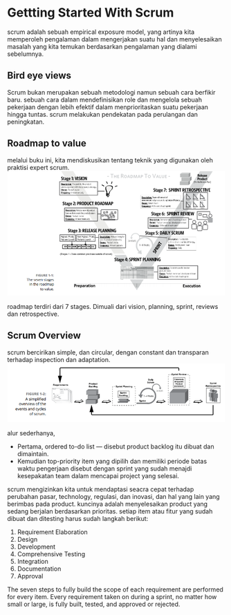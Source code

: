 # Gettting Started With Scrum

scrum adalah sebuah empirical exposure model, yang artinya kita memperoleh pengalaman dalam mengerjakan suatu hal dan menyelesaikan masalah yang kita temukan berdasarkan pengalaman yang dialami sebelumnya. 

## Bird eye views
Scrum bukan merupakan sebuah metodologi namun sebuah cara berfikir baru. sebuah cara dalam mendefinisikan role dan mengelola sebuah pekerjaan dengan lebih efektif dalam menprioritaskan suatu pekerjaan hingga tuntas.  scrum melakukan pendekatan pada perulangan dan peningkatan. 

## Roadmap to value
melalui buku ini, kita mendiskusikan tentang teknik yang digunakan oleh praktisi expert scrum.
![alt text](The%20roadmap%20to%20value.png)

roadmap terdiri dari 7 stages.  Dimuali dari vision, planning, sprint, reviews dan retrospective.

## Scrum Overview
scrum bercirikan simple, dan circular, dengan constant dan transparan terhadap inspection dan adaptation.
![alt text](overview%20scrum.png)

alur sederhanya, 
- Pertama,  ordered to-do list — disebut product backlog itu dibuat dan dimaintain.
- Kemudian top-priority item yang dipilih dan memiliki periode batas waktu pengerjaan disebut dengan sprint yang sudah menajdi kesepakatan team dalam mencapai project yang selesai.

scrum mengizinkan kita untuk mendaptasi seacra cepat terhadap perubahan pasar, technology, regulasi, dan inovasi, dan hal yang lain yang berimbas pada product. kuncinya adalah menyelesaikan product yang sedang berjalan berdasarkan prioritas. setiap item atau fitur yang sudah dibuat dan ditesting harus sudah langkah berikut:

1. Requirement Elaboration
2. Design
3. Development
4. Comprehensive Testing
5. Integration
6. Documentation 
7. Approval


The seven steps to fully build the scope of each requirement are performed for
every item. Every requirement taken on during a sprint, no matter how small or
large, is fully built, tested, and approved or rejected.